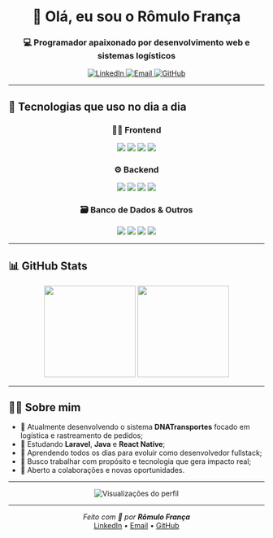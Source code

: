 <h1 align="center">👋 Olá, eu sou o <strong>Rômulo França</strong></h1>
<h3 align="center">💻 Programador apaixonado por desenvolvimento web e sistemas logísticos</h3>

<p align="center">
  <a href="https://www.linkedin.com/in/rômulo-frança-b256452b0" target="_blank">
    <img src="https://img.shields.io/badge/-LinkedIn-0077B5?style=for-the-badge&logo=linkedin&logoColor=white" alt="LinkedIn"/>
  </a>
  <a href="mailto:seuemail@exemplo.com" target="_blank">
    <img src="https://img.shields.io/badge/-Email-D14836?style=for-the-badge&logo=gmail&logoColor=white" alt="Email"/>
  </a>
  <a href="https://github.com/romullo-dev" target="_blank">
    <img src="https://img.shields.io/badge/-GitHub-333333?style=for-the-badge&logo=github&logoColor=white" alt="GitHub"/>
  </a>
</p>

---

## 🚀 Tecnologias que uso no dia a dia

<div align="center">

### 👨‍🎨 Frontend
<img src="https://img.shields.io/badge/HTML5-E34F26?style=for-the-badge&logo=html5&logoColor=white"/>
<img src="https://img.shields.io/badge/CSS3-1572B6?style=for-the-badge&logo=css3&logoColor=white"/>
<img src="https://img.shields.io/badge/JavaScript-F7DF1E?style=for-the-badge&logo=javascript&logoColor=black"/>
<img src="https://img.shields.io/badge/TypeScript-007ACC?style=for-the-badge&logo=typescript&logoColor=white"/>

### ⚙️ Backend
<img src="https://img.shields.io/badge/PHP-777BB4?style=for-the-badge&logo=php&logoColor=white"/>
<img src="https://img.shields.io/badge/Laravel-FF2D20?style=for-the-badge&logo=laravel&logoColor=white"/>
<img src="https://img.shields.io/badge/Java-ED8B00?style=for-the-badge&logo=java&logoColor=white"/>
<img src="https://img.shields.io/badge/C%23-239120?style=for-the-badge&logo=c-sharp&logoColor=white"/>

### 🗃️ Banco de Dados & Outros
<img src="https://img.shields.io/badge/MySQL-005C84?style=for-the-badge&logo=mysql&logoColor=white"/>
<img src="https://img.shields.io/badge/Git-F05032?style=for-the-badge&logo=git&logoColor=white"/>
<img src="https://img.shields.io/badge/XAMPP-FB7A24?style=for-the-badge&logo=xampp&logoColor=white"/>
<img src="https://img.shields.io/badge/Figma-F24E1E?style=for-the-badge&logo=figma&logoColor=white"/>

</div>

---

## 📊 GitHub Stats

<p align="center">
  <img height="180em" src="https://github-readme-stats.vercel.app/api?username=romullo-dev&show_icons=true&theme=dracula&include_all_commits=true&count_private=true"/>
  <img height="180em" src="https://github-readme-stats.vercel.app/api/top-langs/?username=romullo-dev&layout=compact&langs_count=7&theme=dracula"/>
</p>

---

## 👨‍💻 Sobre mim

- 🔭 Atualmente desenvolvendo o sistema **DNATransportes** focado em logística e rastreamento de pedidos;
- 🧠 Estudando **Laravel**, **Java** e **React Native**;
- 🌱 Aprendendo todos os dias para evoluir como desenvolvedor fullstack;
- 🚀 Busco trabalhar com propósito e tecnologia que gera impacto real;
- 🤝 Aberto a colaborações e novas oportunidades.

---

<p align="center">
  <img src="https://komarev.com/ghpvc/?username=romullo-dev&color=blue" alt="Visualizações do perfil"/>
</p>

---

<p align="center">
  <i>Feito com 💙 por <strong>Rômulo França</strong></i><br>
  <a href="https://www.linkedin.com/in/rômulo-frança-b256452b0" target="_blank">LinkedIn</a> • 
  <a href="mailto:seuemail@exemplo.com">Email</a> • 
  <a href="https://github.com/romullo-dev">GitHub</a>
</p>